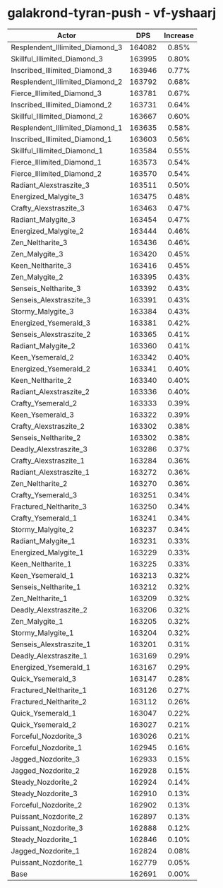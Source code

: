 # galakrond-tyran-push - vf-yshaarj
| Actor | DPS | Increase |
|---|:---:|:---:|
|Resplendent_Illimited_Diamond_3|164082|0.85%|
|Skillful_Illimited_Diamond_3|163995|0.80%|
|Inscribed_Illimited_Diamond_3|163946|0.77%|
|Resplendent_Illimited_Diamond_2|163792|0.68%|
|Fierce_Illimited_Diamond_3|163781|0.67%|
|Inscribed_Illimited_Diamond_2|163731|0.64%|
|Skillful_Illimited_Diamond_2|163667|0.60%|
|Resplendent_Illimited_Diamond_1|163635|0.58%|
|Inscribed_Illimited_Diamond_1|163603|0.56%|
|Skillful_Illimited_Diamond_1|163584|0.55%|
|Fierce_Illimited_Diamond_1|163573|0.54%|
|Fierce_Illimited_Diamond_2|163570|0.54%|
|Radiant_Alexstraszite_3|163511|0.50%|
|Energized_Malygite_3|163475|0.48%|
|Crafty_Alexstraszite_3|163463|0.47%|
|Radiant_Malygite_3|163454|0.47%|
|Energized_Malygite_2|163444|0.46%|
|Zen_Neltharite_3|163436|0.46%|
|Zen_Malygite_3|163420|0.45%|
|Keen_Neltharite_3|163416|0.45%|
|Zen_Malygite_2|163395|0.43%|
|Senseis_Neltharite_3|163392|0.43%|
|Senseis_Alexstraszite_3|163391|0.43%|
|Stormy_Malygite_3|163384|0.43%|
|Energized_Ysemerald_3|163381|0.42%|
|Senseis_Alexstraszite_2|163365|0.41%|
|Radiant_Malygite_2|163360|0.41%|
|Keen_Ysemerald_2|163342|0.40%|
|Energized_Ysemerald_2|163341|0.40%|
|Keen_Neltharite_2|163340|0.40%|
|Radiant_Alexstraszite_2|163336|0.40%|
|Crafty_Ysemerald_2|163333|0.39%|
|Keen_Ysemerald_3|163322|0.39%|
|Crafty_Alexstraszite_2|163302|0.38%|
|Senseis_Neltharite_2|163302|0.38%|
|Deadly_Alexstraszite_3|163286|0.37%|
|Crafty_Alexstraszite_1|163284|0.36%|
|Radiant_Alexstraszite_1|163272|0.36%|
|Zen_Neltharite_2|163270|0.36%|
|Crafty_Ysemerald_3|163251|0.34%|
|Fractured_Neltharite_3|163250|0.34%|
|Crafty_Ysemerald_1|163241|0.34%|
|Stormy_Malygite_2|163237|0.34%|
|Radiant_Malygite_1|163231|0.33%|
|Energized_Malygite_1|163229|0.33%|
|Keen_Neltharite_1|163225|0.33%|
|Keen_Ysemerald_1|163213|0.32%|
|Senseis_Neltharite_1|163212|0.32%|
|Zen_Neltharite_1|163209|0.32%|
|Deadly_Alexstraszite_2|163206|0.32%|
|Zen_Malygite_1|163205|0.32%|
|Stormy_Malygite_1|163204|0.32%|
|Senseis_Alexstraszite_1|163201|0.31%|
|Deadly_Alexstraszite_1|163169|0.29%|
|Energized_Ysemerald_1|163167|0.29%|
|Quick_Ysemerald_3|163147|0.28%|
|Fractured_Neltharite_1|163126|0.27%|
|Fractured_Neltharite_2|163112|0.26%|
|Quick_Ysemerald_1|163047|0.22%|
|Quick_Ysemerald_2|163027|0.21%|
|Forceful_Nozdorite_3|163026|0.21%|
|Forceful_Nozdorite_1|162945|0.16%|
|Jagged_Nozdorite_3|162933|0.15%|
|Jagged_Nozdorite_2|162928|0.15%|
|Steady_Nozdorite_2|162924|0.14%|
|Steady_Nozdorite_3|162910|0.13%|
|Forceful_Nozdorite_2|162902|0.13%|
|Puissant_Nozdorite_2|162897|0.13%|
|Puissant_Nozdorite_3|162888|0.12%|
|Steady_Nozdorite_1|162846|0.10%|
|Jagged_Nozdorite_1|162824|0.08%|
|Puissant_Nozdorite_1|162779|0.05%|
|Base|162691|0.00%|
